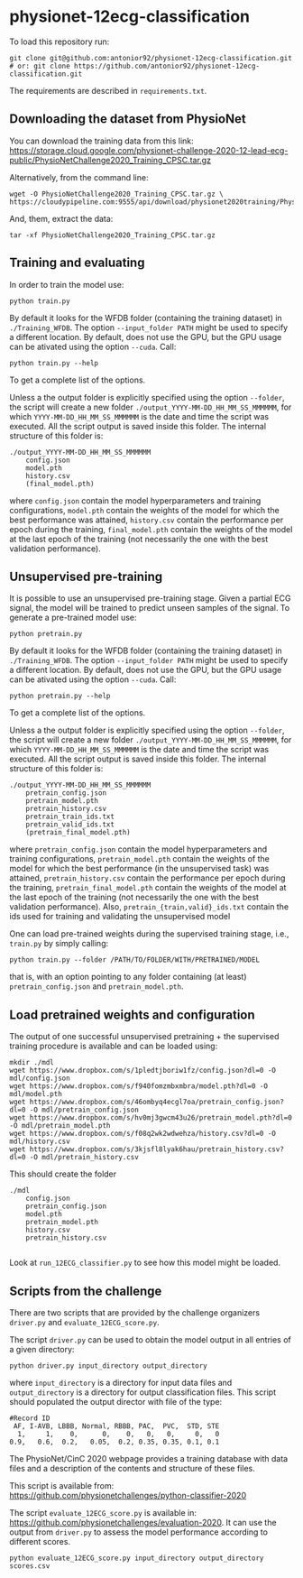 # physionet-12ecg-classification


To load this repository run:
```
git clone git@github.com:antonior92/physionet-12ecg-classification.git
# or: git clone https://github.com/antonior92/physionet-12ecg-classification.git
```
The requirements are described in `requirements.txt`.


## Downloading the dataset from PhysioNet
You can download the training data from this link: 
https://storage.cloud.google.com/physionet-challenge-2020-12-lead-ecg-public/PhysioNetChallenge2020_Training_CPSC.tar.gz

Alternatively, from the command line:
```
wget -O PhysioNetChallenge2020_Training_CPSC.tar.gz \
https://cloudypipeline.com:9555/api/download/physionet2020training/PhysioNetChallenge2020_Training_CPSC.tar.gz/
```
And, them, extract the data:
```
tar -xf PhysioNetChallenge2020_Training_CPSC.tar.gz 
```

## Training and evaluating

In order to train the model use:

```
python train.py
```
By default it looks for the WFDB folder (containing the training dataset) in `./Training_WFDB`. The option
``--input_folder PATH`` might be used to specify a different location. By default, does not use the GPU,
but the GPU usage can be ativated using the option `--cuda`. Call:
```
python train.py --help
```
To get a complete list of the options.

Unless a the output folder is explicitly specified using the option `--folder`, the script 
will create a new folder ``./output_YYYY-MM-DD_HH_MM_SS_MMMMMM``, for which 
`YYYY-MM-DD_HH_MM_SS_MMMMMM` is the date and time the script was executed. All 
the script output is saved inside this folder. The internal structure of this folder is:
```
./output_YYYY-MM-DD_HH_MM_SS_MMMMMM
    config.json
    model.pth
    history.csv
    (final_model.pth)
```
where `config.json` contain the model hyperparameters and training configurations, `model.pth` contain
the weights of the model for which the best performance was attained, `history.csv` contain the 
performance per epoch during the training, `final_model.pth` contain the weights of the model 
at the last epoch of the training (not necessarily the one with the best validation performance).

## Unsupervised pre-training

It is possible to use an unsupervised pre-training stage. Given a partial ECG signal, the model will be 
trained to predict unseen samples of the signal.  To generate a pre-trained model use:
```
python pretrain.py
```
By default it looks for the WFDB folder (containing the training dataset) in `./Training_WFDB`. The option
``--input_folder PATH`` might be used to specify a different location. By default, does not use the GPU,
but the GPU usage can be ativated using the option `--cuda`. Call:
```
python pretrain.py --help
```
To get a complete list of the options.

Unless a the output folder is explicitly specified using the option `--folder`, the script 
will create a new folder ``./output_YYYY-MM-DD_HH_MM_SS_MMMMMM``, for which 
`YYYY-MM-DD_HH_MM_SS_MMMMMM` is the date and time the script was executed. All 
the script output is saved inside this folder. The internal structure of this folder is:
```
./output_YYYY-MM-DD_HH_MM_SS_MMMMMM
    pretrain_config.json
    pretrain_model.pth
    pretrain_history.csv
    pretrain_train_ids.txt
    pretrain_valid_ids.txt
    (pretrain_final_model.pth)
```

where `pretrain_config.json` contain the model hyperparameters and training configurations, 
`pretrain_model.pth` contain the weights of the model for which the best performance (in the unsupervised task)
was attained, `pretrain_history.csv` contain the  performance per epoch during the training, 
`pretrain_final_model.pth` contain the weights of the model  at the last epoch of the training
 (not necessarily the one with the best validation performance). Also, ``pretrain_{train,valid}_ids.txt`` contain
 the ids used for training and validating the unsupervised model


One can load pre-trained weights during the supervised training stage, i.e., ``train.py`` by simply calling:
```
python train.py --folder /PATH/TO/FOLDER/WITH/PRETRAINED/MODEL
```
that is, with an option pointing to any folder containing (at least) 
``pretrain_config.json`` and `pretrain_model.pth`.

## Load pretrained weights and configuration

The output of one successful unsupervised pretraining + the supervised training procedure is available 
and can be loaded using:
```
mkdir ./mdl
wget https://www.dropbox.com/s/1pledtjboriw1fz/config.json?dl=0 -O mdl/config.json
wget https://www.dropbox.com/s/f940fomzmbxmbra/model.pth?dl=0 -O mdl/model.pth
wget https://www.dropbox.com/s/46ombyq4ecgl7oa/pretrain_config.json?dl=0 -O mdl/pretrain_config.json
wget https://www.dropbox.com/s/hv0mj3gwcm43u26/pretrain_model.pth?dl=0 -O mdl/pretrain_model.pth
wget https://www.dropbox.com/s/f08q2wk2wdwehza/history.csv?dl=0 -O mdl/history.csv
wget https://www.dropbox.com/s/3kjsfl8lyak6hau/pretrain_history.csv?dl=0 -O mdl/pretrain_history.csv
```
This should create the folder
```
./mdl
    config.json
    pretrain_config.json
    model.pth
    pretrain_model.pth
    history.csv
    pretrain_history.csv
    
```
Look at `run_12ECG_classifier.py` to see how this model might be loaded.

## Scripts from the challenge

There are two scripts that are provided by the challenge organizers `driver.py` and `evaluate_12ECG_score.py`.

The script `driver.py` can be used to obtain the model output in all entries of a given directory:
```
python driver.py input_directory output_directory
```
where `input_directory` is a directory for input data files and `output_directory` is a directory for output
classification files. This script should populated the output director with file of the type:
```
#Record ID
 AF, I-AVB, LBBB, Normal, RBBB, PAC,  PVC,  STD, STE
  1,     1,    0,      0,    0,   0,   0,     0,   0
0.9,   0.6,  0.2,   0.05,  0.2, 0.35, 0.35, 0.1, 0.1
```
The PhysioNet/CinC 2020 webpage provides a training database with data files and 
a description of the contents and structure of these files.

This script is available from: https://github.com/physionetchallenges/python-classifier-2020


The script `evaluate_12ECG_score.py` is available in: https://github.com/physionetchallenges/evaluation-2020.
It can use the output from `driver.py` to assess the model performance according to different scores.
````
python evaluate_12ECG_score.py input_directory output_directory scores.csv
````
